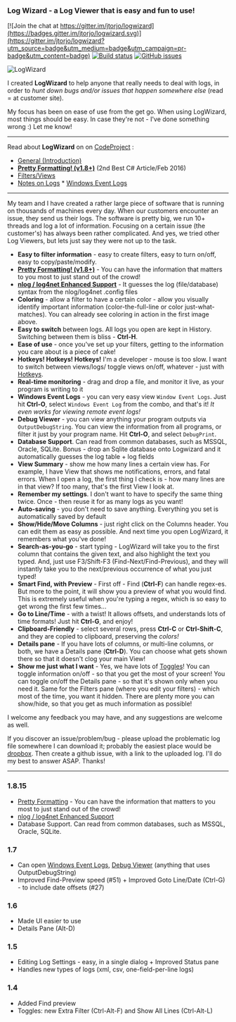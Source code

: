 ﻿### Log Wizard - a Log Viewer that is easy and fun to use!

[![Join the chat at https://gitter.im/jtorjo/logwizard](https://badges.gitter.im/jtorjo/logwizard.svg)](https://gitter.im/jtorjo/logwizard?utm_source=badge&utm_medium=badge&utm_campaign=pr-badge&utm_content=badge) [![Build status](https://ci.appveyor.com/api/projects/status/566ksg8oh95bj0o0?svg=true)](https://ci.appveyor.com/project/jtorjo/logwizard) [![GitHub issues](https://img.shields.io/github/issues/jtorjo/logwizard.svg)](https://github.com/jtorjo/logwizard/issues)

![LogWizard](https://github.com/jtorjo/logwizard/blob/master/src/images/lw_demo.gif)

I created **LogWizard** to help anyone that really needs to deal with logs, in order to _hunt down bugs and/or issues that happen somewhere else_ (read = at customer site).

My focus has been on ease of use from the get go. When using LogWizard, most things should be easy. In case they're not - I've done something wrong :) Let me know!

***

Read about **LogWizard** on on <a href="http://www.codeproject.com" target="_blank">CodeProject</a> : 
* <a href="http://www.codeproject.com/Articles/1023815/LogWizard-a-Log-Viewer-that-is-easy-and-fun-to-use" target="_blank">General (Introduction)</a>  
* <a href="http://www.codeproject.com/Articles/1078310/Log-Wizard-Make-your-Logs-Look-Pretty" target="_blank"><b>Pretty Formatting! (v1.8+)</b></a>  (2nd Best C# Article/Feb 2016)
* <a href="http://www.codeproject.com/Articles/1045528/LogWizard-Filter-your-Logs-Inside-out" target="_blank">Filters/Views</a>   
* <a href="http://www.codeproject.com/Articles/1039389/LogWizard-Talk-About-your-Logs" target="_blank">Notes on Logs</a> *  <a href="http://www.codeproject.com/Articles/1073292/Log-Wizard-Viewing-Windows-Event-Logs-Can-Be-Fun" target="_blank">Windows Event Logs</a> 

***

My team and I have created a rather large piece of software that is running on thousands of machines every day. When our customers encounter an issue, they send us their logs. The software is pretty big, we run 10+ threads and log a lot of information. Focusing on a certain issue (the customer's) has always been rather complicated. And yes, we tried other Log Viewers, but lets just say they were not up to the task.

- **Easy to filter information** - easy to create filters, easy to turn on/off, easy to copy/paste/modify.
- [**Pretty Formatting! (v1.8+)**](http://www.codeproject.com/Articles/1078310/Log-Wizard-Make-your-Logs-Look-Pretty) - You can have the information that matters to you most to just stand out of the crowd!
- [**nlog / log4net Enhanced Support**](https://github.com/jtorjo/logwizard/wiki/loglibraries) - It guesses the log (file/database) syntax from the nlog/log4net .config files
- **Coloring** - allow a filter to have a certain color - allow you visually identify important information (color-the-full-line or color just-what-matches). You can already see coloring in action in the first image above.
- **Easy to switch** between logs. All logs you open are kept in History. Switching between them is bliss - **Ctrl-H**.
- **Ease of use** - once you've set up your filters, getting to the information you care about is a piece of cake!
- **Hotkeys! Hotkeys! Hotkeys!** I'm a developer - mouse is too slow. I want to switch between views/logs/ toggle views on/off, whatever - just with [Hotkeys](Hotkeys).
- **Real-time monitoring** - drag and drop a file, and monitor it live, as your program is writing to it
- **Windows Event Logs** - you can very easy view `Window Event Logs`. Just hit **Ctrl-O**, select `Windows Event Log` from the combo, and that's it! _It even works for viewing remote event logs!_
- **Debug Viewer** - you can view anything your program outputs via `OutputDebugString`. You can view the information from all programs, or filter it just by your program name. Hit **Ctrl-O**, and select `DebugPrint`.
- **Database Support**. Can read from common databases, such as MSSQL, Oracle, SQLite. Bonus - drop an Sqlite database onto Logwizard and it automatically guesses the log table + log fields
- **View Summary** - show me how many lines a certain view has. For example, I have View that shows me notifications, errors, and fatal errors. When I open a log, the first thing I check is - how many lines are in that view? If too many, that's the first View I look at.
- **Remember my settings**. I don't want to have to specify the same thing twice. Once - then reuse it for as many logs as you want!
- **Auto-saving** - you don't need to save anything. Everything you set is automatically saved by default
- **Show/Hide/Move Columns** - just right click on the Columns header. You can edit them as easy as possible. And next time you open LogWizard, it remembers what you've done!
- **Search-as-you-go** - start typing - LogWizard will take you to the first column that contains the given text, and also highlight the text you typed. And, just use F3/Shift-F3 (Find-Next/Find-Previous), and they will instantly take you to the next/previous occurrence of what you just typed!
- **Smart Find, with Preview** - First off - Find (**Ctrl-F**) can handle regex-es. But more to the point, it will show you a preview of what you would find. This is extremely useful when you're typing a regex, which is so easy to get wrong the first few times...
- **Go to Line/Time** - with a twist! It allows offsets, and understands lots of time formats! Just hit **Ctrl-G**, and enjoy!
- **Clipboard-Friendly** - select several rows, press **Ctrl-C** or **Ctrl-Shift-C**, and they are copied to clipboard, preserving the _colors!_
- **Details pane** - If you have lots of columns, or multi-line columns, or both, we have a Details pane (**Ctrl-D**). You can choose what gets shown there so that it doesn't clog your main View!
- **Show me just what I want** - Yes, we have lots of [Toggles](Toggles)! You can toggle information on/off - so that you get the most of your screen! You can toggle on/off the Details pane - so that it's shown only when you need it. Same for the Filters pane (where you edit your filters) - which most of the time, you want it hidden. There are plenty more you can show/hide, so that you get as much information as possible!

I welcome any feedback you may have, and any suggestions are welcome as well. 

If you discover an issue/problem/bug - please upload the problematic log file somewhere I can download it; probably the easiest place would be [dropbox](http://www.dropbox.com). Then create a github issue, with a link to the uploaded log. I'll do my best to answer ASAP. 
Thanks!


***

### 1.8.15
- [Pretty Formatting](http://www.codeproject.com/Articles/1078310/Log-Wizard-Make-your-Logs-Look-Pretty) - You can have the information that matters to you most to just stand out of the crowd!
- [nlog / log4net Enhanced Support](https://github.com/jtorjo/logwizard/wiki/loglibraries)
- Database Support. Can read from common databases, such as MSSQL, Oracle, SQLite. 

### 1.7
- Can open [Windows Event Logs](http://www.codeproject.com/Articles/1073292/Log-Wizard-Viewing-Windows-Event-Logs-Can-Be-Fun), [Debug Viewer](http://www.codeproject.com/Articles/1073292/Log-Wizard-Viewing-Windows-Event-Logs-Can-Be-Fun#debug) (anything that uses OutputDebugString)
- Improved Find-Preview speed (#51) + Improved Goto Line/Date (Ctrl-G) - to include date offsets (#27)

### 1.6
- Made UI easier to use
- Details Pane (Alt-D)

### 1.5
- Editing Log Settings - easy, in a single dialog + Improved Status pane
- Handles new types of logs (xml, csv, one-field-per-line logs)

### 1.4
- Added Find preview
- Toggles: new Extra Filter (Ctrl-Alt-F) and Show All Lines (Ctrl-Alt-L)

